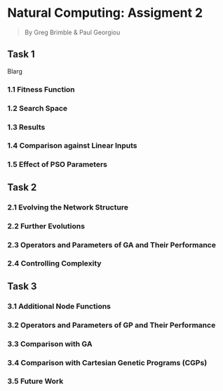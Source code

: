 # Natural Computing: Assigment 2

> By Greg Brimble & Paul Georgiou

## Task 1

Blarg

### 1.1 Fitness Function

### 1.2 Search Space

### 1.3 Results

### 1.4 Comparison against Linear Inputs

### 1.5 Effect of PSO Parameters

## Task 2

### 2.1 Evolving the Network Structure

### 2.2 Further Evolutions

### 2.3 Operators and Parameters of GA and Their Performance

### 2.4 Controlling Complexity

## Task 3

### 3.1 Additional Node Functions

### 3.2 Operators and Parameters of GP and Their Performance

### 3.3 Comparison with GA

### 3.4 Comparison with Cartesian Genetic Programs (CGPs)

### 3.5 Future Work
